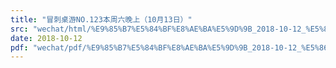 ```yaml
---
title: "冒刺桌游NO.123本周六晚上（10月13日）"
src: "wechat/html/%E9%85%B7%E5%84%BF%E8%AE%BA%E5%9D%9B_2018-10-12_%E5%86%92%E5%88%BA%E6%A1%8C%E6%B8%B8NO.123%E6%9C%AC%E5%91%A8%E5%85%AD%E6%99%9A%E4%B8%8A%EF%BC%8810%E6%9C%8813%E6%97%A5%EF%BC%89.html"
date: 2018-10-12
pdf: "wechat/pdf/%E9%85%B7%E5%84%BF%E8%AE%BA%E5%9D%9B_2018-10-12_%E5%86%92%E5%88%BA%E6%A1%8C%E6%B8%B8NO.123%E6%9C%AC%E5%91%A8%E5%85%AD%E6%99%9A%E4%B8%8A%EF%BC%8810%E6%9C%8813%E6%97%A5%EF%BC%89.pdf"
---
```

